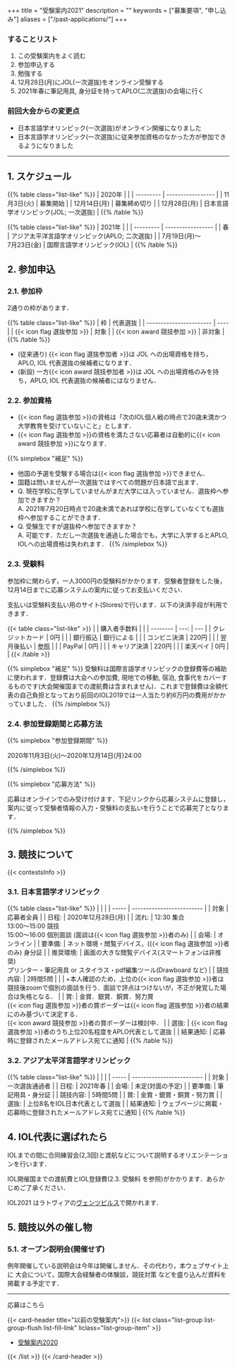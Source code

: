 +++
title = "受験案内2021"
description = ""
keywords = ["募集要項", "申し込み"]
aliases = ["/past-applications/"]
+++

### することリスト

1. この受験案内をよく読む
1. 参加申込する
1. 勉強する
1. 12月28日(月)にJOL(一次選抜)をオンライン受験する
1. 2021年春に筆記用具, 身分証を持ってAPLO(二次選抜)の会場に行く

### 前回大会からの変更点

- 日本言語学オリンピック(一次選抜)がオンライン開催になりました
- 日本言語学オリンピック(一次選抜)に従来参加資格のなかった方が参加できるようになりました

---

## 1. スケジュール

{{% table class="list-like" %}}
| 2020年     |                   |
| --------- | ----------------- |
| 11月3日(火)  | 募集開始              |
| 12月14日(月) | 募集締め切り            |
| 12月28日(月) | 日本言語学オリンピック(JOL; 一次選抜) |
{{% /table %}}

{{% table class="list-like" %}}
| 2021年     |                   |
| --------- | ----------------- |
| 春 | アジア太平洋言語学オリンピック(APLO; 二次選抜)              |
| 7月19日(月)～<br>7月23日(金) | 国際言語学オリンピック(IOL) |
{{% /table %}}

## 2. 参加申込

### 2.1. 参加枠

2通りの枠があります．

{{% table class="list-like" %}}
| 枠                       | 代表選抜 |
| ----------------------- | ---- |
| {{< icon flag 選抜参加 >}}  | 対象   |
| {{< icon award 競技参加 >}} | 非対象  |
{{% /table %}}

- (従来通り) {{< icon flag 選抜参加者 >}}は JOL への出場資格を持ち， APLO, IOL 代表選抜の候補者になります．
- (新設) 一方{{< icon award 競技参加者 >}}は JOL への出場資格のみを持ち，APLO, IOL 代表選抜の候補者にはなりません．

### 2.2. 参加資格

- {{< icon flag 選抜参加 >}}の資格は「次のIOL個人戦の時点で20歳未満かつ大学教育を受けていないこと」とします．
- {{< icon flag 選抜参加 >}}の資格を満たさない応募者は自動的に{{< icon award 競技参加 >}}になります．

{{% simplebox "補足" %}}

- 他国の予選を受験する場合は{{< icon flag 選抜参加 >}}できません．
- 国籍は問いませんが一次選抜ではすべての問題が日本語で出ます．
- Q. 現在学校に在学していませんがまだ大学には入っていません．選抜枠へ参加できますか？  
  A. 2021年7月20日時点で20歳未満であれば学校に在学していなくても選抜枠へ参加することができます．
- Q. 受験生ですが選抜枠へ参加できますか？  
  A. 可能です．ただし一次選抜を通過した場合でも，大学に入学するとAPLO, IOLへの出場資格は失われます．
{{% /simplebox %}}

### 2.3. 受験料

参加枠に関わらず，一人3000円の受験料がかかります．受験者登録をした後，12月14日までに応募システムの案内に従ってお支払いください．

支払いは受験料支払い用のサイト(Stores)で行います．以下の決済手段が利用できます．

{{< table class="list-like" >}}
|          |    購入者手数料 |     |
| -------- | ---: | --- |
| クレジットカード |  0円   |     |
| 銀行振込     |  銀行による   |     |
| コンビニ決済   |   220円  |     |
| 翌月後払い    |  [参照](https://vandle.jp/hello/usage-paidy/)   |     |
| PayPal   |    0円 |     |
| キャリア決済   |  220円   |     |
| 楽天ペイ     |  0円   |     |
{{< /table >}}

{{% simplebox "補足" %}}
受験料は国際言語学オリンピックの登録費等の補助に使われます．登録費は大会への参加費, 現地での移動, 宿泊, 食事代をカバーするものです(大会開催国までの渡航費は含まれません)．これまで登録費は全額代表の自己負担となっており前回のIOL2019では一人当たり約6万円の費用がかかっていました．
{{% /simplebox %}}

### 2.4. 参加登録期間と応募方法

{{% simplebox "参加登録期間" %}}

2020年11月3日(火)〜2020年12月14日(月)24:00

{{% /simplebox %}}

{{% simplebox "応募方法" %}}

応募はオンラインでのみ受け付けます．下記リンクから応募システムに登録し，案内に従って受験者情報の入力・受験料の支払いを行うことで応募完了となります．

{{% /simplebox %}}

## 3. 競技について

{{< contestsInfo >}}

### 3.1. 日本言語学オリンピック

{{% table class="list-like" %}}
|       |                           |
| ----- | ------------------------- |
| 対象    | 応募者全員                     |
| 日程: | 2020年12月28日(月) |
| 流れ: | 12:30 集合<br>13:00～15:00 競技<br>15:00～16:00 個別面談 (面談は{{< icon flag 選抜参加 >}}者のみ) |
| 会場: | オンライン                     |
| 要準備:  | ネット環境・閲覧デバイス，({{< icon flag 選抜参加 >}}者のみ) 身分証              |
| 推奨環境: | 画面の大きな閲覧デバイス(スマートフォンは非推奨)<br>プリンター・筆記用具 or スタイラス・pdf編集ツール(Drawboard など)                |
| 競技内容: | 2時間5問                     |
|       |     +本人確認のため，上位の{{< icon flag 選抜参加 >}}者は競技後zoomで個別の面談を行う．面談で評点はつけないが，不正が発覚した場合は失格となる．                   |
| 賞:    |    金賞．銀賞．銅賞．努力賞<br>{{< icon flag 選抜参加 >}}者の賞ボーダーは{{< icon flag 選抜参加 >}}者の結果にのみ基づいて決定する．<br>{{< icon award 競技参加 >}}者の賞ボーダーは検討中．                   |
| 選抜:    |        {{< icon flag 選抜参加 >}}者のうち上位20名程度をAPLO代表として選抜                 |
| 結果通知: | 応募時に登録されたメールアドレス宛てに通知     |
{{% /table %}}

### 3.2. アジア太平洋言語学オリンピック

{{% table class="list-like" %}}
|       |                           |
| ----- | ------------------------- |
| 対象    | 一次選抜通過者                     |
| 日程: | 2021年春 |
| 会場: | 未定(対面の予定)                     |
| 要準備:  | 筆記用具・身分証              |
| 競技内容: | 5時間5問                     |
| 賞:    |        金賞・銀賞・銅賞・努力賞                   |
| 選抜:    |          上位8名をIOL日本代表として選抜                 |
| 結果通知: | ウェブページに掲載・応募時に登録されたメールアドレス宛てに通知     |
{{% /table %}}

## 4. IOL代表に選ばれたら

IOLまでの間に合同練習会(2,3回)と渡航などについて説明するオリエンテーションを行います．

IOL開催国までの渡航費とIOL登録費(2.3. 受験料 を参照)がかかります．あらかじめご了承ください．

IOL2021 はラトヴィアの[ヴェンツピルス](https://ja.wikipedia.org/wiki/%E3%83%B4%E3%82%A7%E3%83%B3%E3%83%84%E3%83%94%E3%83%AB%E3%82%B9)で開かれます．

## 5. 競技以外の催し物

### 5.1. オープン説明会(開催せず)

例年開催している説明会は今年は開催しません．その代わり，本ウェブサイト上に 大会について，国際大会経験者の体験談，競技対策 などを盛り込んだ資料を掲載する予定です．

---

<div class='centralize'><a class='btn btn-template-main' onclick="login()">応募はこちら</a></div>

{{< card-header title="以前の受験案内">}}
{{< list class="list-group list-group-flush list-fill-link" liclass="list-group-item" >}}

- [受験案内2020](/past-applications/2020)

{{< /list >}}
{{< /card-header >}}
